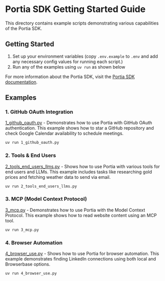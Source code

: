 # Portia SDK Getting Started Guide

This directory contains example scripts demonstrating various capabilities of the Portia SDK.

## Getting Started

1. Set up your environment variables (copy `.env.example` to `.env` and add any necessary config values for running each script.)
2. Run any of the examples using `uv run` as shown below

For more information about the Portia SDK, visit the [Portia SDK documentation](https://docs.portialabs.ai).

## Examples

### 1. GitHub OAuth Integration

[1_github_oauth.py](./1_github_oauth.py) - Demonstrates how to use Portia with GitHub OAuth authentication. This example shows how to star a GitHub repository and check Google Calendar availability to schedule meetings.

```bash
uv run 1_github_oauth.py
```

### 2. Tools & End Users

[2_tools_end_users_llms.py](./2_tools_end_users_llms.py) - Shows how to use Portia with various tools for end users and LLMs. This example includes tasks like researching gold prices and fetching weather data to send via email.

```bash
uv run 2_tools_end_users_llms.py
```

### 3. MCP (Model Context Protocol)

[3_mcp.py](./3_mcp.py) - Demonstrates how to use Portia with the Model Context Protocol. This example shows how to read website content using an MCP tool.

```bash
uv run 3_mcp.py
```

### 4. Browser Automation

[4_browser_use.py](./4_browser_use.py) - Shows how to use Portia for browser automation. This example demonstrates finding LinkedIn connections using both local and Browserbase options.

```bash
uv run 4_browser_use.py
```
